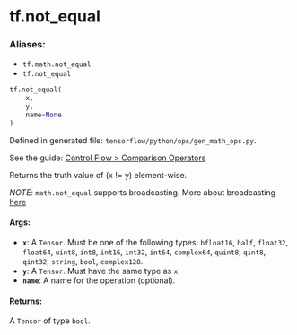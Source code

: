 <div itemscope itemtype="http://developers.google.com/ReferenceObject">
<meta itemprop="name" content="tf.not_equal" />
</div>

# tf.not_equal

### Aliases:

* `tf.math.not_equal`
* `tf.not_equal`

``` python
tf.not_equal(
    x,
    y,
    name=None
)
```



Defined in generated file: `tensorflow/python/ops/gen_math_ops.py`.

See the guide: [Control Flow > Comparison Operators](../../../api_guides/python/control_flow_ops.md#Comparison_Operators)

Returns the truth value of (x != y) element-wise.

*NOTE*: `math.not_equal` supports broadcasting. More about broadcasting
[here](http://docs.scipy.org/doc/numpy/user/basics.broadcasting.html)

#### Args:

* <b>`x`</b>: A `Tensor`. Must be one of the following types: `bfloat16`, `half`, `float32`, `float64`, `uint8`, `int8`, `int16`, `int32`, `int64`, `complex64`, `quint8`, `qint8`, `qint32`, `string`, `bool`, `complex128`.
* <b>`y`</b>: A `Tensor`. Must have the same type as `x`.
* <b>`name`</b>: A name for the operation (optional).


#### Returns:

A `Tensor` of type `bool`.